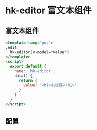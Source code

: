 # hk-editor 富文本组件

## 富文本组件

<template>
  <hk-editor/>
</template>

```html
<template lang="pug">
.edit
  hk-editor(v-model="value")
</template>
<script>
  export default {
    name: 'hk-editor',
    data() {
      return {
        value: '<h1>H1标题</h1>'
      }
    }
  }
</script>
```

## 配置
